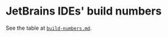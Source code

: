 # JetBrains IDEs' build numbers

See the table at [`build-numbers.md`][1].


  [1]: ./build-numbers.md
